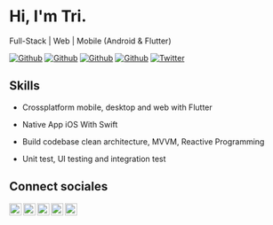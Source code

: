 
# Hi, I'm Tri.

Full-Stack | Web | Mobile (Android & Flutter)

[![Github](https://img.shields.io/github/followers/puzuka?style=social)](https://github.com/puzuka)
[![Github](https://img.shields.io/github/last-commit/puzuka/puzuka)](https://github.com/puzuka/puzuka)
[![Github](https://img.shields.io/github/stars/puzuka/puzuka?style=social)](https://github.com/puzuka/puzuka)
[![Github](https://img.shields.io/github/watchers/puzuka/puzuka?style=social)](https://github.com/puzuka/puzuka)
[![Twitter](https://img.shields.io/twitter/url?style=social&url=https%3A%2F%2Ftwitter.com%2Fdamiarc_dev)](https://twitter.com/puzuka)


## Skills

- Crossplatform mobile, desktop and web with Flutter

- Native App iOS With Swift

- Build codebase clean architecture, MVVM, Reactive Programming

- Unit test, UI testing and integration test


## Connect sociales

<a href="https://twitter.com/Tri56660461">
  <img align="left" alt="puzuka" width="22px" src="https://img.icons8.com/fluent/48/000000/twitter.png"/>
</a>
<a href="https://www.linkedin.com/in/tri-pham-b121b8109/">
  <img align="left" alt="Linkdein" width="22px" src="https://cdn.jsdelivr.net/npm/simple-icons@v3/icons/linkedin.svg" />
</a>
<a href="https://github.com/puzuka/">
  <img align="left" alt="Github" width="22px" src="https://img.icons8.com/fluent/48/000000/github.png"/>
</a>
<a href="https://t.me/puzuka">
  <img align="left" alt="Telegram" width="22px" src="https://img.icons8.com/fluent/48/000000/telegram-app.png"/>
</a>

<a href="mailto:puzuka.pham@gmail.com">
  <img align="left" alt="Gmail" width="22px" src="https://img.icons8.com/fluent/48/000000/gmail.png"/>
</a>

